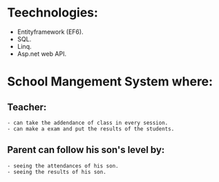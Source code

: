 # Teechnologies:
  - Entityframework (EF6). 
  - SQL.
  - Linq.
  - Asp.net web API.

# School Mangement System where:
## Teacher:
    - can take the addendance of class in every session.
    - can make a exam and put the results of the students.
## Parent can follow his son's level by:
    - seeing the attendances of his son.
    - seeing the results of his son.

